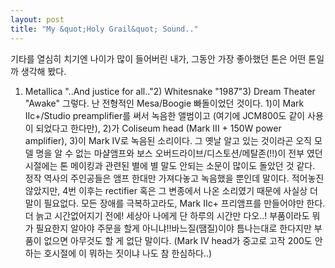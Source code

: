 ```yaml
---
layout: post
title: "My &quot;Holy Grail&quot; Sound.."
---
```


기타를 열심히 치기엔 나이가 많이 들어버린 내가, 그동안 가장 좋아했던 톤은 어떤 톤일까 생각해 봤다.
1) Metallica "..And justice for all.."2) Whitesnake "1987"3) Dream Theater "Awake"
그렇다. 난 전형적인 Mesa/Boogie 빠돌이었던 것이다. 1)이 Mark IIc+/Studio preamplifier를 써서 녹음한 앨범이고 (여기에 JCM800도 같이 사용이 되었다고 한다만), 2)가 Coliseum head (Mark III + 150W power amplifier), 3)이 Mark IV로 녹음된 소리이다. 
그 옛날 알고 있는 것이라곤 오직 모델 명을 알 수 없는 마샬앰프와 보스 오버드라이브/디스토션/메탈존(!!)이 전부 였던 시절에는 톤 메이킹과 관련된 별에 별 말도 안되는 소문이 많이도 돌았던 것 같다. 정작 역사의 주인공들은 앰프 한대만 가져다놓고 녹음했을 뿐인데 말이다.
적어놓진 않았지만, 4번 이후는 rectifier 혹은 그 변종에서 나온 소리였기 때문에 사실상 더 말이 필요없다.
모든 장애를 극복하고라도, Mark IIc+ 프리앰프를 만들어야만 한다. 더 늙고 시간없어지기 전에!
세상아 나에게 단 하루의 시간만 다오..! 부품이라도 뭐가 필요한지 알아야 주문을 할게 아니냐!!바느질(땜질)이야 틈나는대로 한다지만 부품이 없으면 아무것도 할 게 없단 말이다.
(Mark IV head가 중고로 고작 200도 안하는 호시절에 이 뭐하는 짓이냐 나도 참 한심하다..)

